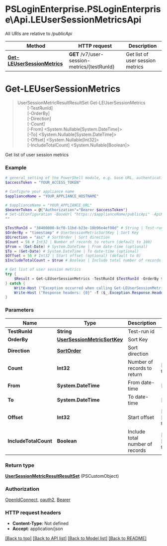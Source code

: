 # PSLoginEnterprise.PSLoginEnterprise\Api.LEUserSessionMetricsApi

All URIs are relative to */publicApi*

Method | HTTP request | Description
------------- | ------------- | -------------
[**Get-LEUserSessionMetrics**](LEUserSessionMetricsApi.md#Get-LEUserSessionMetrics) | **GET** /v7/user-session-metrics/{testRunId} | Get list of user session metrics


<a id="Get-LEUserSessionMetrics"></a>
# **Get-LEUserSessionMetrics**
> UserSessionMetricResultResultSet Get-LEUserSessionMetrics<br>
> &nbsp;&nbsp;&nbsp;&nbsp;&nbsp;&nbsp;&nbsp;&nbsp;[-TestRunId] <String><br>
> &nbsp;&nbsp;&nbsp;&nbsp;&nbsp;&nbsp;&nbsp;&nbsp;[-OrderBy] <PSCustomObject><br>
> &nbsp;&nbsp;&nbsp;&nbsp;&nbsp;&nbsp;&nbsp;&nbsp;[-Direction] <PSCustomObject><br>
> &nbsp;&nbsp;&nbsp;&nbsp;&nbsp;&nbsp;&nbsp;&nbsp;[-Count] <Int32><br>
> &nbsp;&nbsp;&nbsp;&nbsp;&nbsp;&nbsp;&nbsp;&nbsp;[-From] <System.Nullable[System.DateTime]><br>
> &nbsp;&nbsp;&nbsp;&nbsp;&nbsp;&nbsp;&nbsp;&nbsp;[-To] <System.Nullable[System.DateTime]><br>
> &nbsp;&nbsp;&nbsp;&nbsp;&nbsp;&nbsp;&nbsp;&nbsp;[-Offset] <System.Nullable[Int32]><br>
> &nbsp;&nbsp;&nbsp;&nbsp;&nbsp;&nbsp;&nbsp;&nbsp;[-IncludeTotalCount] <System.Nullable[Boolean]><br>

Get list of user session metrics

### Example
```powershell
# general setting of the PowerShell module, e.g. base URL, authentication, etc
$accessToken = "YOUR_ACCESS_TOKEN"

# Configure your appliance name
$applianceName = "YOUR_APPLIANCE_HOSTNAME"

# $applianceName = "YOUR_APPLIANCE_URL"
$bearerToken = @{"Authorization"="Bearer $accessToken"}
# Set-LEConfiguration -BaseUrl "https://$applianceName/publicApi" -ApiKey $bearerToken
""

$TestRunId = "38400000-8cf0-11bd-b23e-10b96e4ef00d" # String | Test-run id
$OrderBy = "timestamp" # UserSessionMetricSortKey | Sort Key
$Direction = "asc" # SortOrder | Sort direction
$Count = 56 # Int32 | Number of records to return (default to 100)
$From = (Get-Date) # System.DateTime | From date-time (optional)
$To = (Get-Date) # System.DateTime | To date-time (optional)
$Offset = 56 # Int32 | Start offset (optional) (default to 0)
$IncludeTotalCount = $true # Boolean | Include total number of records (optional) (default to $false)

# Get list of user session metrics
try {
    $Result = Get-LEUserSessionMetrics -TestRunId $TestRunId -OrderBy $OrderBy -Direction $Direction -Count $Count -From $From -To $To -Offset $Offset -IncludeTotalCount $IncludeTotalCount
} catch {
    Write-Host ("Exception occurred when calling Get-LEUserSessionMetrics: {0}" -f ($_.ErrorDetails | ConvertFrom-Json))
    Write-Host ("Response headers: {0}" -f ($_.Exception.Response.Headers | ConvertTo-Json))
}
```

### Parameters

Name | Type | Description  | Notes
------------- | ------------- | ------------- | -------------
 **TestRunId** | **String**| Test-run id | 
 **OrderBy** | [**UserSessionMetricSortKey**](UserSessionMetricSortKey.md)| Sort Key | 
 **Direction** | [**SortOrder**](SortOrder.md)| Sort direction | 
 **Count** | **Int32**| Number of records to return | [default to 100]
 **From** | **System.DateTime**| From date-time | [optional] 
 **To** | **System.DateTime**| To date-time | [optional] 
 **Offset** | **Int32**| Start offset | [optional] [default to 0]
 **IncludeTotalCount** | **Boolean**| Include total number of records | [optional] [default to $false]

### Return type

[**UserSessionMetricResultResultSet**](UserSessionMetricResultResultSet.md) (PSCustomObject)

### Authorization

[OpenIdConnect](../README.md#OpenIdConnect), [oauth2](../README.md#oauth2), [Bearer](../README.md#Bearer)

### HTTP request headers

 - **Content-Type**: Not defined
 - **Accept**: application/json

[[Back to top]](#) [[Back to API list]](../README.md#documentation-for-api-endpoints) [[Back to Model list]](../README.md#documentation-for-models) [[Back to README]](../README.md)

